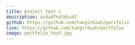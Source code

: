 ```yaml
---
title: project test 1
description: asdadfhdfdhsdf
github: https://github.com/tangirmiah/portfolio
live: https://github.com/tangirmiah/portfolio
image: portfolio_test.jpg
---
```

